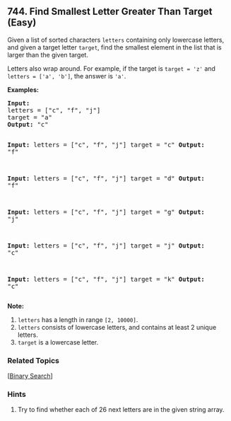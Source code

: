 <!--|This file generated by command(leetcode description); DO NOT EDIT.    |-->
<!--+----------------------------------------------------------------------+-->
<!--|@author    Openset <openset.wang@gmail.com>                           |-->
<!--|@link      https://github.com/openset                                 |-->
<!--|@home      https://github.com/openset/leetcode                        |-->
<!--+----------------------------------------------------------------------+-->

## 744. Find Smallest Letter Greater Than Target (Easy)

<p>
Given a list of sorted characters <code>letters</code> containing only lowercase letters, and given a target letter <code>target</code>, find the smallest element in the list that is larger than the given target.
</p><p>
Letters also wrap around.  For example, if the target is <code>target = 'z'</code> and <code>letters = ['a', 'b']</code>, the answer is <code>'a'</code>.
</p>

<p><b>Examples:</b><br />
<pre>
<b>Input:</b>
letters = ["c", "f", "j"]
target = "a"
<b>Output:</b> "c"

<b>Input:</b>
letters = ["c", "f", "j"]
target = "c"
<b>Output:</b> "f"

<b>Input:</b>
letters = ["c", "f", "j"]
target = "d"
<b>Output:</b> "f"

<b>Input:</b>
letters = ["c", "f", "j"]
target = "g"
<b>Output:</b> "j"

<b>Input:</b>
letters = ["c", "f", "j"]
target = "j"
<b>Output:</b> "c"

<b>Input:</b>
letters = ["c", "f", "j"]
target = "k"
<b>Output:</b> "c"
</pre>
</p>

<p><b>Note:</b><br>
<ol>
<li><code>letters</code> has a length in range <code>[2, 10000]</code>.</li>
<li><code>letters</code> consists of lowercase letters, and contains at least 2 unique letters.</li>
<li><code>target</code> is a lowercase letter.</li>
</ol>
</p>

### Related Topics
[[Binary Search](https://github.com/openset/leetcode/tree/master/tag/binary-search/README.md)] 
### Hints
  1. Try to find whether each of 26 next letters are in the given string array.
